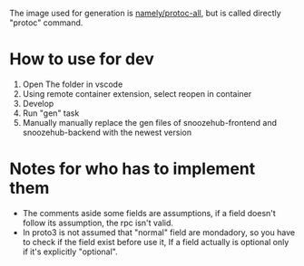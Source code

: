 The image used for generation is [namely/protoc-all](https://github.com/namely/docker-protoc/), but is called directly "protoc" command.

# How to use for dev
1. Open The folder in vscode
2. Using remote container extension, select reopen in container
3. Develop
4. Run "gen" task
5. Manually manually replace the gen files of snoozehub-frontend and snoozehub-backend with the newest version

# Notes for who has to implement them
- The comments aside some fields are assumptions, if a field doesn't follow its assumption, the rpc isn't valid.
- In proto3 is not assumed that "normal" field are mondadory, so you have to check if the field exist before use it, If a field actually is optional only if it's explicitly "optional".
